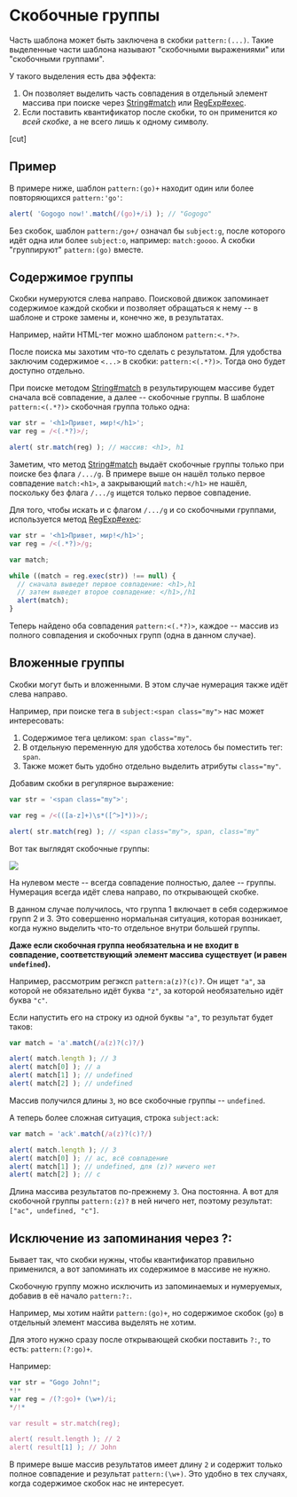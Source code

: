 # Скобочные группы

Часть шаблона может быть заключена в скобки `pattern:(...)`. Такие выделенные части шаблона называют "скобочными выражениями" или "скобочными группами".

У такого выделения есть два эффекта:

1. Он позволяет выделить часть совпадения в отдельный элемент массива при поиске через [String#match](https://developer.mozilla.org/ru/docs/Web/JavaScript/Reference/Global_Objects/String/match) или [RegExp#exec](https://developer.mozilla.org/ru/docs/Web/JavaScript/Reference/Global_Objects/RegExp/exec).
2. Если поставить квантификатор после скобки, то он применится *ко всей скобке*, а не всего лишь к одному символу.

[cut]

## Пример

В примере ниже, шаблон `pattern:(go)+` находит один или более повторяющихся `pattern:'go'`:

```js run
alert( 'Gogogo now!'.match(/(go)+/i) ); // "Gogogo"
```

Без скобок, шаблон `pattern:/go+/` означал бы `subject:g`, после которого идёт одна или более `subject:o`, например: `match:goooo`. А скобки "группируют" `pattern:(go)` вместе.

## Содержимое группы

Скобки нумеруются слева направо. Поисковой движок запоминает содержимое каждой скобки и позволяет обращаться к нему -- в шаблоне и строке замены и, конечно же, в результатах.

Например, найти HTML-тег можно шаблоном `pattern:<.*?>`.

После поиска мы захотим что-то сделать с результатом. Для удобства заключим содержимое `<...>` в скобки: `pattern:<(.*?)>`. Тогда оно будет доступно отдельно.

При поиске методом [String#match](https://developer.mozilla.org/ru/docs/Web/JavaScript/Reference/Global_Objects/String/match) в результирующем массиве будет сначала всё совпадение, а далее -- скобочные группы. В шаблоне `pattern:<(.*?)>` скобочная группа только одна:

```js run
var str = '<h1>Привет, мир!</h1>';
var reg = /<(.*?)>/;

alert( str.match(reg) ); // массив: <h1>, h1
```

Заметим, что метод [String#match](https://developer.mozilla.org/ru/docs/Web/JavaScript/Reference/Global_Objects/String/match) выдаёт скобочные группы только при поиске без флага `/.../g`. В примере выше он нашёл только первое совпадение `match:<h1>`, а закрывающий `match:</h1>` не нашёл, поскольку без флага `/.../g` ищется только первое совпадение.

Для того, чтобы искать и с флагом `/.../g` и со скобочными группами, используется метод [RegExp#exec](https://developer.mozilla.org/ru/docs/Web/JavaScript/Reference/Global_Objects/RegExp/exec):

```js run
var str = '<h1>Привет, мир!</h1>';
var reg = /<(.*?)>/g;

var match;

while ((match = reg.exec(str)) !== null) {
  // сначала выведет первое совпадение: <h1>,h1
  // затем выведет второе совпадение: </h1>,/h1
  alert(match);
}
```

Теперь найдено оба совпадения `pattern:<(.*?)>`, каждое -- массив из полного совпадения и скобочных групп (одна в данном случае).

## Вложенные группы
Скобки могут быть и вложенными. В этом случае нумерация также идёт слева направо.

Например, при поиске тега в `subject:<span class="my">` нас может интересовать:

1. Содержимое тега целиком: `span class="my"`.
2. В отдельную переменную для удобства хотелось бы поместить тег: `span`.
3. Также может быть удобно отдельно выделить атрибуты `class="my"`.

Добавим скобки в регулярное выражение:

```js run
var str = '<span class="my">';

var reg = /<(([a-z]+)\s*([^>]*))>/;

alert( str.match(reg) ); // <span class="my">, span, class="my"
```

Вот так выглядят скобочные группы:

![](regexp-nested-groups.png)

На нулевом месте -- всегда совпадение полностью, далее -- группы. Нумерация всегда идёт слева направо, по открывающей скобке.

В данном случае получилось, что группа 1 включает в себя содержимое групп 2 и 3. Это совершенно нормальная ситуация, которая возникает, когда нужно выделить что-то отдельное внутри большей группы.

**Даже если скобочная группа необязательна и не входит в совпадение, соответствующий элемент массива существует (и равен `undefined`).**

Например, рассмотрим регэксп `pattern:a(z)?(c)?`. Он ищет `"a"`, за которой не обязательно идёт буква `"z"`, за которой необязательно идёт буква `"c"`.

Если напустить его на строку из одной буквы `"a"`, то результат будет таков:

```js run
var match = 'a'.match(/a(z)?(c)?/)

alert( match.length ); // 3
alert( match[0] ); // a
alert( match[1] ); // undefined
alert( match[2] ); // undefined
```

Массив получился длины `3`, но все скобочные группы -- `undefined`.

А теперь более сложная ситуация, строка `subject:ack`:

```js run
var match = 'ack'.match(/a(z)?(c)?/)

alert( match.length ); // 3
alert( match[0] ); // ac, всё совпадение
alert( match[1] ); // undefined, для (z)? ничего нет
alert( match[2] ); // c
```

Длина массива результатов по-прежнему `3`. Она постоянна. А вот для скобочной группы `pattern:(z)?` в ней ничего нет, поэтому результат: `["ac", undefined, "c"]`.

## Исключение из запоминания через ?:

Бывает так, что скобки нужны, чтобы квантификатор правильно применился, а вот запоминать их содержимое в массиве не нужно.

Скобочную группу можно исключить из запоминаемых и нумеруемых, добавив в её начало `pattern:?:`.

Например, мы хотим найти `pattern:(go)+`, но содержимое скобок (`go`) в отдельный элемент массива выделять не хотим.

Для этого нужно сразу после открывающей скобки поставить `?:`, то есть: `pattern:(?:go)+`.

Например:

```js run
var str = "Gogo John!";
*!*
var reg = /(?:go)+ (\w+)/i;
*/!*

var result = str.match(reg);

alert( result.length ); // 2
alert( result[1] ); // John
```

В примере выше массив результатов имеет длину `2` и содержит только полное совпадение и результат `pattern:(\w+)`. Это удобно в тех случаях, когда содержимое скобок нас не интересует.
